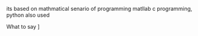 
its based on mathmatical senario of programming
matllab
c programming,
python also used

What to say ]



